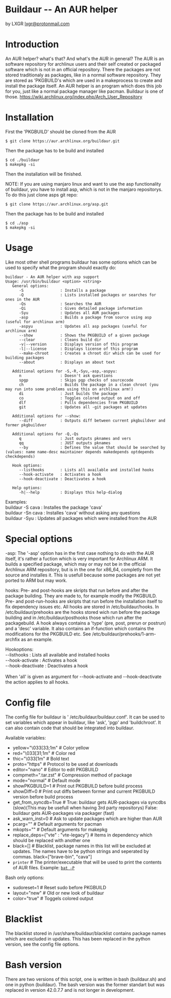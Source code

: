 # Buildaur -- An AUR helper
by LXGR <lxgr@protonmail.com>

# Introduction

An AUR helper? what's that? And what's the AUR in general?
The AUR is an software repository for archlinux users and their self created or packaged software which is not in an official repository. There the packages are not stored traditionaly as packages, like in a normal software repository. They are stored as 'PKGBUILD's which are used in a makeprocess to create and install the package itself.
An AUR helper is an program which does this job for you, just like a normal package manager like pacman.
Buildaur is one of those.
https://wiki.archlinux.org/index.php/Arch_User_Repository

# Installation

First the 'PKGBUILD' should be cloned from the AUR
```shell
$ git clone https://aur.archlinux.org/buildaur.git
```
Then the package has to be build and installed
```shell
$ cd ./buildaur
$ makepkg -si
```
Then the installation will be finished.

NOTE: If you are using manjaro linux and want to use the asp functionality of buildaur, you have to install asp, which is not in the manjaro repositorys.
To do this just clone asps git repo:
```shell
$ git clone https://aur.archlinux.org/asp.git
```
Then the package has to be build and installed
```shell
$ cd ./asp
$ makepkg -si
```
# Usage

Like most other shell programs buildaur has some options which can be used to specify what the program should exactly do:

```
buildaur - An AUR helper with asp support
Usage: /usr/bin/buildaur <option> <string>
   General options:
      -S                : Installs a package
      -Q                : Lists installed packages or searches for ones in the AUR
      -Qs               : Searches the AUR
      -Qi               : Gives detailed package information
      -Syu              : Updates all AUR packages
      -asp              : Builds a package from source using asp (useful for archlinux arm)
      -aspyu            : Updates all asp packages (useful for archlinux arm)
      --show            : Shows the PKGBUILD of a given package
      --clear           : Cleans build dir
      -v|--version      : Displays version of this program
      -l|--license      : Displays license of this program
      --make-chroot     : Creates a chroot dir which can be used for building packages
      --about           : Displays an about text

   Additional options for -S,-R,-Syu,-asp,-aspyu:
      n                 : Doesn't ask questions
      spgp              : Skips pgp checks of sourcecode
      ch                : Builds the package in a clean chroot (you may run into some problems using this on archlinux arm!)
      di                : Just builds the package
      co                : Toggles colored output on and off
      dlf               : Pulls dependencies from PKGBUILD
      git               : Updates all -git packages at updates

   Additional options for --show:
      --diff            : Outputs diff between current pkgbuildver and former pkgbuildver

   Additional options for -Q,-Qs
      q                 : Just outputs pknames and vers
      qq                : JUST outputs pknames
      --by              : Defines the value that should be searched by (values: name name-desc maintainer depends makedepends optdepends checkdepends)

   Hook options:
      --listhooks       : Lists all available and installed hooks
      --hook-activate   : Activates a hook
      --hook-deactivate : Deactivates a hook

   Help options:
      -h|--help         : Displays this help-dialog
```

Examples:<br>
    buildaur -S cava    : Installes the package 'cava'<br>
    buildaur -Sn cava   : Installes 'cava' without asking any questions<br>
    buildaur -Syu       : Updates all packages which were installed from the AUR<br>

# Special options

-asp:
  The '-asp' option has in the first case nothing to do with the AUR itself, it's rather a fuction which is very important for Archlinux ARM.
  It builds a specified package, which may or may not be in the official Archlinux ARM repository, but is in the one for x86_64, completly from the source and installes it. This is usefull because some packages are not yet ported to ARM but may work.

hooks:
  Pre- and post-hooks are skripts that run before and after the package building.
  They are made to, for example modify the PKGBUILD.
  Pre- and post-run-hooks are skripts that run before the installation itself to fix dependency issues etc.
  All hooks are stored in /etc/buildaur/hooks.
  In /etc/buildaur/prehooks are the hooks stored wich run before the package building
  and in /etc/buildaur/posthooks those which run after the packagebuild.
  A hook always contains a 'type' (pre, post, prerun or postrun) and a 'desc' variable.
  It also contains an if-function which contains the modifications for the PKGBUILD etc.
  See /etc/buildaur/prehooks/1-arm-archfix as an example.

  Hookoptions:<br>
     --listhooks       : Lists all available and installed hooks<br>
     --hook-activate   : Activates a hook<br>
     --hook-deactivate : Deactivates a hook<br><br>
     When 'all' is given as argument for --hook-activate and --hook-deactivate the action applies to all hooks.

# Config file

The config file for buildaur is ' /etc/buildaur/buildaur.conf'. It can be used to set variables which appear in buildaur, like 'ask', 'pgp' and 'buildchroot'. It can also contain code that should be integrated into buildaur.

Available variables:
- yellow="\033[33;1m" # Color yellow
- red="\033[31;1m" # Color red
- thic="\033[1m" # Bold text
- proto="https" # Protocol to be used at downloads
- editor="nano" # Editor to edit PKGBUILD
- compmeth=".tar.zst" # Compression method of package
- mode="normal" # Default mode
- showPKGBUILD=1 # Print out PKGBUILD before build process
- showDiff=0 # Print out diffs between former and current PKGBUILD version before build process
- get_from_syncdb=True # True: buildaur gets AUR-packages via syncdbs (slow)(This may be usefull when having 3rd party repositorys) False: buildaur gets AUR-packages via packager (fast)
- ask_warn_inst=0 # Ask to update packages which are higher than AUR
- pcarg="" # Default arguments for pacman
- mkopts="" # Default arguments for makepkg
- replace_deps={"vte" : "vte-legacy"} # Items in dependency which should be replaced with another one
- black=[] # Blacklist, package names in this list will be excluded at updates. The names have to be python strings and seperated by commas. black=["brave-bin", "cava"]
- `printer` # The printer/executable that will be used to print the contents of AUR files. Example: [`bat -P`](https://github.com/sharkdp/bat)

Bash only options:
- sudoreset=1 # Reset sudo before PKGBUILD
- layout="new" # Old or new look of buildaur
- color="true" # Toggels colored output

# Blacklist

The blacklist stored in /usr/share/buildaur/blacklist contains package names which are excluded in updates.
This has been replaced in the python version, see the config file options.

# Bash version

There are two versions of this script, one is written in bash (buildaur.sh) and one in python (buildaur). The bash version was the former standart but was replaced in version 42.0.7.7 and is not longer in development.
